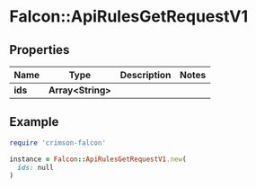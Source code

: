 # Falcon::ApiRulesGetRequestV1

## Properties

| Name | Type | Description | Notes |
| ---- | ---- | ----------- | ----- |
| **ids** | **Array&lt;String&gt;** |  |  |

## Example

```ruby
require 'crimson-falcon'

instance = Falcon::ApiRulesGetRequestV1.new(
  ids: null
)
```

